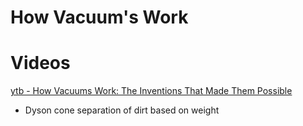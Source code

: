 # How Vacuum's Work

# Videos

[ytb - How Vacuums Work: The Inventions That Made Them Possible](https://www.youtube.com/watch?v=5yRw-wd3yIc)

- Dyson cone separation of dirt based on weight